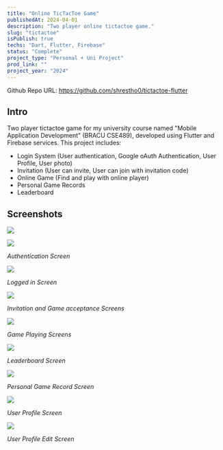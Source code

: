 ```yaml
---
title: "Online TicTacToe Game"
publishedAt: 2024-04-01
description: "Two player online tictactoe game."
slug: "tictactoe"
isPublish: true
techs: "Dart, Flutter, Firebase"
status: "Complete"
project_type: "Personal + Uni Project"
prod_link: ""
project_year: "2024"
---
```



Github Repo URL: https://github.com/shrestho0/tictactoe-flutter



## Intro
Two player tictactoe game for my university course named "Mobile Application Development" (BRACU CSE489), developed using Flutter and Firebase services. This project includes:

- Login System (User authentication, Google oAuth Authentication, User Profile, User photo)
- Invitation (User can invite, User can join with invitation code)
- Online Game (Find and play with online player)
- Personal Game Records
- Leaderboard



## Screenshots

![](./00.png)

![](./01-auth-page.png)

*Authentication Screen*

![](./02-logged-in.png)

*Logged in Screen*

![](./03-invitation-game-starting.png)

*Invitation and Game acceptance Screens*

![](./04-game-playing.png)

*Game Playing Screens*

![](./05-leader-board.png)

*Leaderboard Screen*

![](./06-personal-game-record.png)

*Personal Game Record Screen*

![](./07-user-profile.png)

*User Profile Screen*

![](./08-edit-user-profile.png)

*User Profile Edit Screen*
